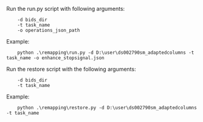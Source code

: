 Run the run.py script with following arguments:

		-d bids_dir 
		-t task_name 
		-o operations_json_path

Example:

		python .\remapping\run.py -d D:\user\ds002790sm_adaptedcolumns -t task_name -o enhance_stopsignal.json

Run the restore script with the following arguments:

		-d bids_dir 
		-t task_name

Example:

		python .\remapping\restore.py -d D:\user\ds002790sm_adaptedcolumns -t task_name
